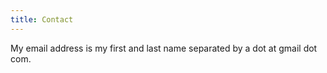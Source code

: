 ```yaml
---
title: Contact
---
```


My email address is my first and last name separated by a dot at gmail dot com.

